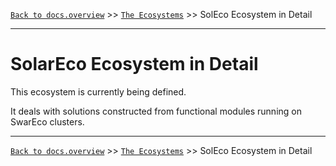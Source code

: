 [`Back to docs.overview`](../README.md) >> [`The Ecosystems`](../THE-ECOSYSTEMS.md) >> SolEco Ecosystem in Detail

-----
# SolarEco Ecosystem in Detail

This ecosystem is currently being defined.

It deals with solutions constructed from functional modules running on SwarEco clusters.

-----
[`Back to docs.overview`](../README.md) >> [`The Ecosystems`](../THE-ECOSYSTEMS.md) >> SolEco Ecosystem in Detail
